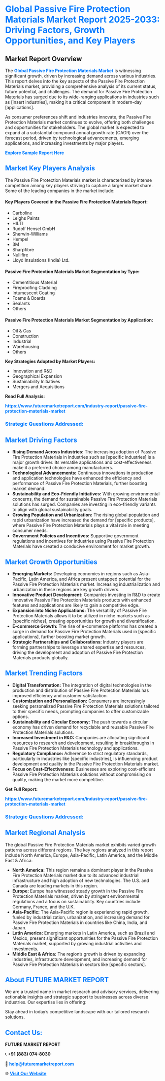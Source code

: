 <h1 style="color: #007BFF;">Global Passive Fire Protection Materials Market Report 2025-2033: Driving Factors, Growth Opportunities, and Key Players</h1>

<section id="overview">
<h2>Market Report Overview</h2>
<p>The <a href="https://www.futuremarketreport.com/industry-report/passive-fire-protection-materials-market" style="color: #007BFF; text-decoration: none;"><strong>Global Passive Fire Protection Materials Market</strong></a> is witnessing significant growth, driven by increasing demand across various industries. This report delves into the key aspects of the Passive Fire Protection Materials market, providing a comprehensive analysis of its current status, future potential, and challenges. The demand for Passive Fire Protection Materials has surged due to its wide-ranging applications in industries such as [insert industries], making it a critical component in modern-day [applications].</p>
<p>As consumer preferences shift and industries innovate, the Passive Fire Protection Materials market continues to evolve, offering both challenges and opportunities for stakeholders. The global market is expected to expand at a substantial compound annual growth rate (CAGR) over the forecast period, driven by technological advancements, emerging applications, and increasing investments by major players.</p>
</section>

<section id="overview">
<p><a href="https://www.futuremarketreport.com/request-sample/reportId=87154" style="color: #007BFF; text-decoration: none;"><strong>Explore Sample Report Here</strong></a></p>
</section>

<section id="key-players">
<h2 style="color: #007BFF;">Market Key Players Analysis</h2>
<p>The Passive Fire Protection Materials market is characterized by intense competition among key players striving to capture a larger market share. Some of the leading companies in the market include:</p>
<h4>Key Players Covered in the Passive Fire Protection Materials Report:</h4>
<ul><li>Carboline</li><li>Leighs Paints</li><li>HILTI</li><li>Rudolf Hensel GmbH</li><li>Sherwin-Williams</li><li>Hempel</li><li>3M</li><li>Sharpfibre</li><li>Nullifire</li><li>Lloyd Insulations (India) Ltd.</li></ul>
<h4>Passive Fire Protection Materials Market Segmentation by Type:</h4>
<ul><li>Cementitious Material</li><li>Fireproofing Cladding</li><li>Intumescent Coating</li><li>Foams &amp; Boards</li><li>Sealants</li><li>Others</li></ul>

<h4>Passive Fire Protection Materials Market Segmentation by Application:</h4>
<ul><li>Oil &amp; Gas</li><li>Construction</li><li>Industrial</li><li>Warehousing</li><li>Others</li></ul>
<p><strong>Key Strategies Adopted by Market Players:</strong></p>
<ul>
<li>Innovation and R&D</li>
<li>Geographical Expansion</li>
<li>Sustainability Initiatives</li>
<li>Mergers and Acquisitions</li>
</ul>
</section>

<section>
<p><strong>Read Full Analysis: </strong></p><a href="https://www.futuremarketreport.com/industry-report/passive-fire-protection-materials-market" style="color: #007BFF; text-decoration: none;"><strong>https://www.futuremarketreport.com/industry-report/passive-fire-protection-materials-market</strong></a>
<h3 style="color: #007BFF;">Strategic Questions Addressed:</h3>
</section>

<section id="driving-factors">
<h2 style="color: #007BFF;">Market Driving Factors</h2>
<ul>
<li><strong>Rising Demand Across Industries:</strong> The increasing adoption of Passive Fire Protection Materials in industries such as [specific industries] is a major growth driver. Its versatile applications and cost-effectiveness make it a preferred choice among manufacturers.</li>
<li><strong>Technological Advancements:</strong> Continuous innovations in production and application technologies have enhanced the efficiency and performance of Passive Fire Protection Materials, further boosting market demand.</li>
<li><strong>Sustainability and Eco-Friendly Initiatives:</strong> With growing environmental concerns, the demand for sustainable Passive Fire Protection Materials solutions has surged. Companies are investing in eco-friendly variants to align with global sustainability goals.</li>
<li><strong>Growing Population and Urbanization:</strong> The rising global population and rapid urbanization have increased the demand for [specific products], where Passive Fire Protection Materials plays a vital role in meeting consumer needs.</li>
<li><strong>Government Policies and Incentives:</strong> Supportive government regulations and incentives for industries using Passive Fire Protection Materials have created a conducive environment for market growth.</li>
</ul>
</section>

<section id="growth-opportunities">
<h2 style="color: #007BFF;">Market Growth Opportunities</h2>
<ul>
<li><strong>Emerging Markets:</strong> Developing economies in regions such as Asia-Pacific, Latin America, and Africa present untapped potential for the Passive Fire Protection Materials market. Increasing industrialization and urbanization in these regions are key growth drivers.</li>
<li><strong>Innovative Product Development:</strong> Companies investing in R&D to create innovative Passive Fire Protection Materials products with enhanced features and applications are likely to gain a competitive edge.</li>
<li><strong>Expansion into Niche Applications:</strong> The versatility of Passive Fire Protection Materials allows it to be utilized in niche markets such as [specific niches], creating opportunities for growth and diversification.</li>
<li><strong>E-commerce Growth:</strong> The rise of e-commerce platforms has created a surge in demand for Passive Fire Protection Materials used in [specific applications], further boosting market growth.</li>
<li><strong>Strategic Partnerships and Collaborations:</strong> Industry players are forming partnerships to leverage shared expertise and resources, driving the development and adoption of Passive Fire Protection Materials products globally.</li>
</ul>
</section>

<section id="trending-factors">
<h2 style="color: #007BFF;">Market Trending Factors</h2>
<ul>
<li><strong>Digital Transformation:</strong> The integration of digital technologies in the production and distribution of Passive Fire Protection Materials has improved efficiency and customer satisfaction.</li>
<li><strong>Customization and Personalization:</strong> Consumers are increasingly seeking personalized Passive Fire Protection Materials solutions tailored to their specific needs, prompting companies to offer customizable options.</li>
<li><strong>Sustainability and Circular Economy:</strong> The push towards a circular economy has driven demand for recyclable and reusable Passive Fire Protection Materials solutions.</li>
<li><strong>Increased Investment in R&D:</strong> Companies are allocating significant resources to research and development, resulting in breakthroughs in Passive Fire Protection Materials technology and applications.</li>
<li><strong>Regulatory Compliance:</strong> Adherence to strict regulatory standards, particularly in industries like [specific industries], is influencing product development and quality in the Passive Fire Protection Materials market.</li>
<li><strong>Focus on Cost-Effectiveness:</strong> Businesses are exploring cost-efficient Passive Fire Protection Materials solutions without compromising on quality, making the market more competitive.</li>
</ul>
</section>

<section>
<p><strong>Get Full Report: </strong></p><a href="https://www.futuremarketreport.com/industry-report/passive-fire-protection-materials-market" style="color: #007BFF; text-decoration: none;"><strong>https://www.futuremarketreport.com/industry-report/passive-fire-protection-materials-market</strong></a>
<h3 style="color: #007BFF;">Strategic Questions Addressed:</h3>
</section>


<section id="regional-analysis">
<h2 style="color: #007BFF;">Market Regional Analysis</h2>
<p>The global Passive Fire Protection Materials market exhibits varied growth patterns across different regions. The key regions analyzed in this report include North America, Europe, Asia-Pacific, Latin America, and the Middle East & Africa:</p>
<ul>
<li><strong>North America:</strong> This region remains a dominant player in the Passive Fire Protection Materials market due to its advanced industrial infrastructure and high adoption of new technologies. The U.S. and Canada are leading markets in this region.</li>
<li><strong>Europe:</strong> Europe has witnessed steady growth in the Passive Fire Protection Materials market, driven by stringent environmental regulations and a focus on sustainability. Key countries include Germany, France, and the U.K.</li>
<li><strong>Asia-Pacific:</strong> The Asia-Pacific region is experiencing rapid growth, fueled by industrialization, urbanization, and increasing demand for Passive Fire Protection Materials in countries like China, India, and Japan.</li>
<li><strong>Latin America:</strong> Emerging markets in Latin America, such as Brazil and Mexico, present significant opportunities for the Passive Fire Protection Materials market, supported by growing industrial activities and investments.</li>
<li><strong>Middle East & Africa:</strong> The region’s growth is driven by expanding industries, infrastructure development, and increasing demand for Passive Fire Protection Materials in sectors like [specific sectors].</li>
</ul>
</section>

<footer>
<h2 style="color: #007BFF;">About FUTURE MARKET REPORT</h2>
<p>We are a trusted name in market research and advisory services, delivering actionable insights and strategic support to businesses across diverse industries. Our expertise lies in offering:</p>

<p>Stay ahead in today’s competitive landscape with our tailored research solutions.</p>

<h2 style="color: #007BFF;">Contact Us:</h2>
<p><strong>FUTURE MARKET REPORT</strong></p>
<p>📞 <strong>+91 (883) 074-8030</strong></p>
<p>📧 <strong><a href="mailto:help@futuremarketreport.com" style="color: #007BFF;">help@futuremarketreport.com</a></strong></p>
<p>🌐 <strong><a href="https://www.futuremarketreport.com/" style="color: #007BFF;">Visit Our Website</a></strong></p>
</footer>